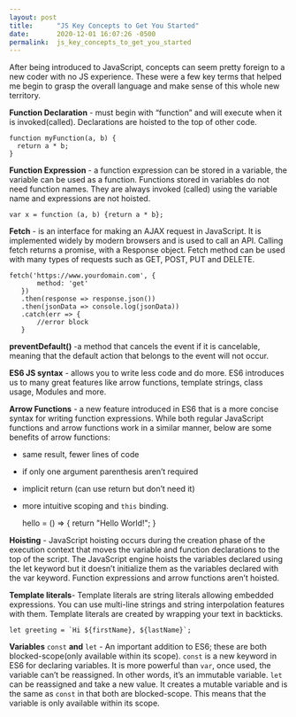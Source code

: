 ```yaml
---
layout: post
title:      "JS Key Concepts to Get You Started"
date:       2020-12-01 16:07:26 -0500
permalink:  js_key_concepts_to_get_you_started
---
```



After being introduced to JavaScript, concepts can seem pretty foreign to a new coder with no JS experience.  These were a few key terms that helped me begin to grasp the overall language and make sense of this whole new territory.

**Function Declaration** - must begin with “function” and will execute when it is invoked(called). Declarations are hoisted to the top of other code.

    function myFunction(a, b) {
      return a * b;
    }

**Function Expression** - a function expression can be stored in a variable, the variable can be used as a function.  Functions stored in variables do not need function names. They are always invoked (called) using the variable name and expressions are not hoisted.

    var x = function (a, b) {return a * b};
		
**Fetch** - is an interface for making an AJAX request in JavaScript. It is implemented widely by modern browsers and is used to call an API. Calling fetch returns a promise, with a Response object. Fetch method can be used with many types of requests such as GET, POST, PUT and DELETE.

    fetch('https://www.yourdomain.com', {
           method: 'get'
       })
       .then(response => response.json())
       .then(jsonData => console.log(jsonData))
       .catch(err => {
           //error block
       }

**preventDefault()** -a method that cancels the event if it is cancelable, meaning that the default action that belongs to the event will not occur.

**ES6 JS syntax** - allows you to write less code and do more. ES6 introduces us to many great features like arrow functions, template strings, class usage, Modules and more.

**Arrow Functions** - a new feature introduced in ES6 that is a more concise syntax for writing function expressions. While both regular JavaScript functions and arrow functions work in a similar manner, below are some benefits of arrow functions:
* same result, fewer lines of code
* if only one argument parenthesis aren’t required
* implicit return (can use return but don’t need it)
* more intuitive scoping and `this` binding.


    hello = () => {
      return "Hello World!";
      }


**Hoisting** - JavaScript hoisting occurs during the creation phase of the execution context that moves the variable and function declarations to the top of the script.  The JavaScript engine hoists the variables declared using the let keyword but it doesn’t initialize them as the variables declared with the var keyword.  Function expressions and arrow functions aren’t hoisted.

**Template literals**- Template literals are string literals allowing embedded expressions. You can use multi-line strings and string interpolation features with them. Template literals are created by wrapping your text in backticks.

    let greeting = `Hi ${firstName}, ${lastName}`;
		
**Variables** `const` **and** `let`  - An important addition to ES6; these are both blocked-scope(only available within its scope).
`const` is a new keyword in ES6 for declaring variables. It is more powerful than `var`, once used, the variable can’t be reassigned. In other words, it’s an immutable variable.
`let` can be reassigned and take a new value. It creates a mutable variable and is the same as `const` in that both are blocked-scope. This means that the variable is only available within its scope.



